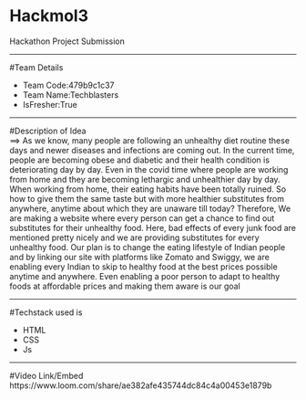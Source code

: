 # Hackmol3
Hackathon Project Submission
<hr>
#Team Details
<ul>
  <li>Team Code:479b9c1c37</li>
  <li>Team Name:Techblasters</li>
  <li>IsFresher:True</li>
</ul>
<hr>
#Description of Idea<br>
==>
As we know, many people are following an unhealthy diet routine these days and newer diseases and infections are coming out. In the current time, people are becoming obese and diabetic and their health condition is deteriorating day by day.
Even in the covid time where people are working from home and they are becoming lethargic and unhealthier day by day. When working from home, their eating habits have been totally ruined. So how to give them the same taste but with more healthier substitutes from anywhere, anytime about which they are unaware till today?
Therefore, We are making a website where every person can get a chance to find out substitutes for their unhealthy food. Here, bad effects of every junk food are mentioned pretty nicely and we are providing substitutes for every unhealthy food. Our plan is to change the eating lifestyle of Indian people and by linking our site with platforms like Zomato and Swiggy, we are enabling every Indian to skip to healthy food at the best prices possible anytime and anywhere. Even enabling a poor person to adapt to healthy foods at affordable prices and making them aware is our goal



<hr>
#Techstack used is
<ul>
  <li>HTML</li>
  <li>CSS</li>
  <li>Js</li>
</ul>
<hr>
#Video Link/Embed<br>
https://www.loom.com/share/ae382afe435744dc84c4a00453e1879b
